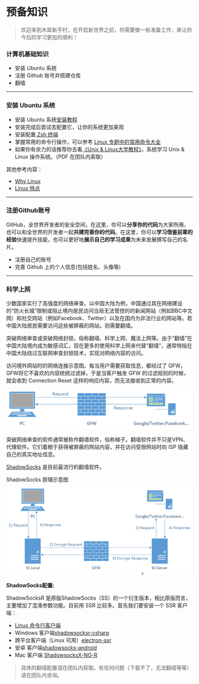 # 预备知识

> 欢迎来到木犀新手村，在开启新世界之前，你需要做一些准备工作，来让你今后的学习更加的顺利！



### 计算机基础知识

* 安装 Ubuntu 系统
* 注册 Github 账号并搭建仓库
* 翻墙


---
### 安装 Ubuntu 系统

* 安装 Ubuntu 系统[安装教程](https://ywnz.com/linuxaz/2588.html)
* 安装完成后尝试去配置它，让你的系统更加美观
* 安装配置[ Zsh 终端](https://ohmyz.sh/)
* 掌握常用的命令行操作，可以参考 [Linux 专题中的常用命令大全](/cs/linux_study.html)
* 如果你有余力的话推荐你去看[《Unix & Linux大学教程》](https://book.douban.com/subject/4253716/)，系统学习 Unix & Linux 操作系统。（PDF 在团队内索取）

其他参考内容：

+ [Why Linux](https://www.jianshu.com/p/5020fbd76d0c)
+ [Linux 特点](https://www.sohu.com/a/248995053_700886)

---
### 注册Github账号

GitHub，全世界开发者的安全空间，在这里，你可以**分享你的代码**为大家所用，也可以和全世界的开发者一起**共建完善你的代码**。在这里，你可以**学习借鉴前辈的经验**快速提升技能，也可以更好地**展示自己的学习成果**为未来发展撰写自己的名片。

* 注册自己的账号
* 完善 Github 上的个人信息(包括姓名、头像等)


<!-- ### 学习并使用Markdown语法（这部分内容放到大一上学期的周任务里面）

Markdown以其易写、易读、纯键盘操作解放鼠标及学习简单15分钟即可上手等多种优势在众多书写格式中脱颖而出，它是全球最大的技术分享网站GitHub和技术问答网站StackOverFlow的御用书写格式，是程序员所应掌握的必备技能。

* 寻找并选择一款喜欢的Markdown编辑器
* 通过自己查阅资料掌握最基本的Markdown语法操作(包括标题、列表、文字样式、图片、链接、引用、代码块、表格等基本操作)
* 用学会的Markdown语法在自己的Github上更新一篇进度吧！
---
### 搭建Github博客

在成功创建Github账号之后，我们希望你能够在Github上搭建自己的博客，并**定期更新自己的学习总结和想法等**(这是你的博客，你可以在上面写任何的内容)，总结是学习过程中必要的步骤。

* 搭建博客①[Windows环境](https://www.cnblogs.com/liuxianan/p/build-blog-website-by-hexo-github.html)②[Ubuntu环境](https://blog.csdn.net/hzq_0111/article/details/78956821)
* 为自己的博客选择合适的主题和样式(你可以尽可能的让它美观一些，别忘了一定要选择有语法高亮的主题)
* 更新你的第一篇博文吧，在上面总结一下你搭博客时遇到的问题及解决方式，并总结使用博客常用的命令行。 -->
---
### 科学上网

少数国家实行了高强度的网络审查。以中国大陆为例，中国通过其在网络建设的“防火长城”限制或阻止境内居民访问当局无法管控的的新闻网站（例如BBC中文网）和社交网站（例如Facebook、Twitter）以及在国内为非法行业的网站等。若中国大陆居民需要访问这些被屏蔽的网站，则需要翻墙。

突破网络审查或突破网络封锁，俗称翻墙、科学上网、魔法上网等。由于“翻墙”在中国大陆境内成为敏感词汇，现在更多的使用科学上网来代替“翻墙”，通常特指在中国大陆绕过互联网审查封锁技术，实现对网络内容的访问。

访问境外网站时的网络连接示意图。每当用户需要获取信息，都经过了 GFW，GFW将它不喜欢的内容统统过滤掉，于是当客户触发 GFW 的过滤规则的时候，就会收到 Connection Reset 这样的响应内容，而无法接收到正常的内容。

![](./whats-shadowsocks-02.png)

突破网络审查的软件通常被称作翻墙软件，俗称梯子。翻墙软件并不只是VPN、代理软件。它们着眼于获得被屏蔽的网站内容，并在访问受限网站时向 ISP 隐藏自己的真实地址信息。

[ShadowSocks](https://github.com/shadowsocks/shadowsocks) 是目前最流行的翻墙软件。

ShadowSocks 原理示意图

![](./whats-shadowsocks-04.png)

**ShadowSocks配置:**

ShadowSocksR 是原版ShadowSocks（SS）的一个衍生版本，相比原版而言，主要增加了混淆参数功能。目前用 SSR 比较多。首先我们要安装一个 SSR 客户端：

+ [Linux 命令行客户端](https://blog.mrwang.pw/2018/12/13/Linux%E5%AE%89%E8%A3%85%E5%B9%B6%E4%BD%BF%E7%94%A8ssr/)
+ Windows 客户端[shadowsocksr-csharp](https://github.com/shadowsocksrr/shadowsocksr-csharp/releases)
+ 跨平台客户端（Linux 可用）[electron-ssr](https://github.com/qingshuisiyuan/electron-ssr-backup)
+ 安卓 客户端[shadowsocks-android](https://github.com/shadowsocks/shadowsocks-android/releases)
+ Mac 客户端 [ShadowsocksX-NG-R](https://github.com/qinyuhang/ShadowsocksX-NG-R/releases)


> 具体的翻墙配置请在团队内获取。有任何问题（下载不了，无法翻墙等等）请在团队内咨询。
